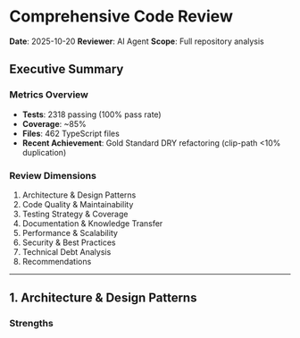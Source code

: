 # Comprehensive Code Review
**Date**: 2025-10-20
**Reviewer**: AI Agent
**Scope**: Full repository analysis

## Executive Summary

### Metrics Overview
- **Tests**: 2318 passing (100% pass rate)
- **Coverage**: ~85%
- **Files**: 462 TypeScript files
- **Recent Achievement**: Gold Standard DRY refactoring (clip-path <10% duplication)

### Review Dimensions
1. Architecture & Design Patterns
2. Code Quality & Maintainability
3. Testing Strategy & Coverage
4. Documentation & Knowledge Transfer
5. Performance & Scalability
6. Security & Best Practices
7. Technical Debt Analysis
8. Recommendations

---

## 1. Architecture & Design Patterns

### Strengths
